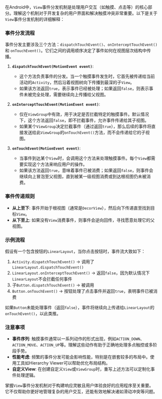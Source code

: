 在Android中，`View`事件分发机制是处理用户交互（如触摸、点击等）的核心部分。理解这个机制对于开发复杂的用户界面和解决触摸冲突非常重要。以下是关于`View`事件分发机制的详细解释：

### 事件分发流程

事件分发主要涉及三个方法：`dispatchTouchEvent()`、`onInterceptTouchEvent()` 和 `onTouchEvent()`。它们之间的调用顺序决定了事件如何在视图层次结构中传播。

1. **`dispatchTouchEvent(MotionEvent event)`**:
   - 这个方法负责事件的分发。当一个触摸事件发生时，它首先被传递给当前活动的`Activity`，然后沿着视图树向下传播到最深的子`View`。
   - 如果该方法返回`true`，表示事件已经被处理；如果返回`false`，则表示事件未被完全处理，需要继续向上传播给父视图。

2. **`onInterceptTouchEvent(MotionEvent event)`**:
   - 仅在`ViewGroup`中有效，用于决定是否拦截特定的触摸事件。默认情况下，这个方法返回`false`，即不拦截事件，允许事件传递给其子视图。
   - 如果某个`ViewGroup`决定拦截事件（通过返回`true`），那么后续的事件将直接发送给此`ViewGroup`的`onTouchEvent()`方法，而不会传递给它的子视图。

3. **`onTouchEvent(MotionEvent event)`**:
   - 当事件到达某个`View`时，会调用这个方法来处理触摸事件。每个`View`都需要实现这个方法来响应用户的操作。
   - 如果该方法返回`true`，意味着事件已被消费；如果返回`false`，则事件会继续向上冒泡至父视图，直到被某一级视图消费或到达根视图仍未被消费。

### 事件传递规则

- **从上至下**: 事件开始于根视图（通常是`DecorView`），然后向下传递直至找到目标`View`。
- **从下至上**: 如果没有`View`消费事件，则事件会逆向回传，寻找愿意处理它的父视图。

### 示例流程

假设有一个包含按钮的`LinearLayout`，当你点击按钮时，事件流大致如下：

1. `Activity.dispatchTouchEvent()` -> 调用了`LinearLayout.dispatchTouchEvent()`
2. `LinearLayout.onInterceptTouchEvent()` -> 返回`false`，因为默认情况下`LinearLayout`不会拦截任何事件
3. 子`Button.dispatchTouchEvent()` -> 被调用
4. `Button.onTouchEvent()` -> 按钮处理了点击事件并返回`true`，表明事件已被消费

如果`Button`未能处理事件（返回`false`），事件将继续向上传递给`LinearLayout`的`onTouchEvent()`，以此类推。

### 注意事项

- **事件序列**: 触摸事件通常以一系列动作的形式出现，例如`ACTION_DOWN`、`ACTION_MOVE`、`ACTION_UP`等。理解这些动作有助于正确地处理多点触控或多阶段手势。
- **性能考虑**: 频繁的事件分发可能会影响性能，特别是在嵌套较多的布局中。使用工具如Hierarchy Viewer可以帮助优化布局结构。
- **自定义View**: 在创建自定义`View`或`ViewGroup`时，重写上述方法可以定制化事件处理逻辑。

掌握`View`事件分发机制对于构建响应灵敏且用户体验良好的应用程序至关重要。它不仅帮助你更好地管理复杂的用户交互，还能有效地解决诸如滑动冲突等问题。